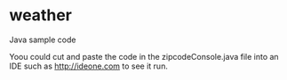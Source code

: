 weather
=======

Java sample code

Yoou could cut and paste the code in the zipcodeConsole.java file into an IDE such as http://ideone.com to see it run.
